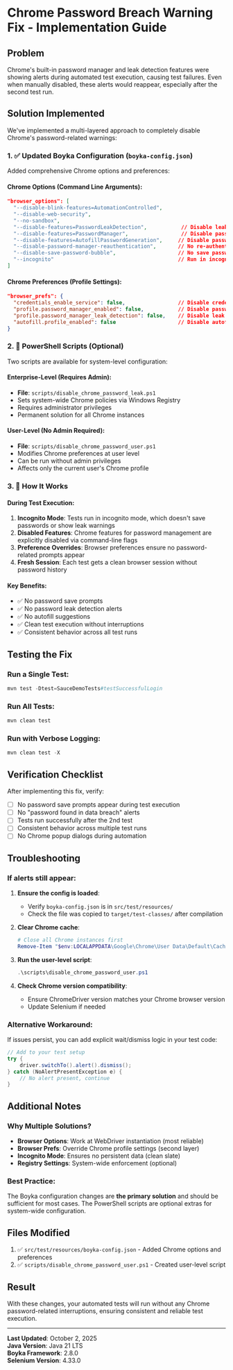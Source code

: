 # Chrome Password Breach Warning Fix - Implementation Guide

## Problem
Chrome's built-in password manager and leak detection features were showing alerts during automated test execution, causing test failures. Even when manually disabled, these alerts would reappear, especially after the second test run.

## Solution Implemented
We've implemented a multi-layered approach to completely disable Chrome's password-related warnings:

### 1. ✅ Updated Boyka Configuration (`boyka-config.json`)

Added comprehensive Chrome options and preferences:

#### Chrome Options (Command Line Arguments):
```json
"browser_options": [
  "--disable-blink-features=AutomationControlled",
  "--disable-web-security",
  "--no-sandbox",
  "--disable-features=PasswordLeakDetection",           // Disable leak detection
  "--disable-features=PasswordManager",                 // Disable password manager
  "--disable-features=AutofillPasswordGeneration",     // Disable password generation
  "--disable-password-manager-reauthentication",       // No re-authentication prompts
  "--disable-save-password-bubble",                    // No save password popups
  "--incognito"                                        // Run in incognito mode
]
```

#### Chrome Preferences (Profile Settings):
```json
"browser_prefs": {
  "credentials_enable_service": false,                 // Disable credentials service
  "profile.password_manager_enabled": false,           // Disable password manager
  "profile.password_manager_leak_detection": false,    // Disable leak detection
  "autofill.profile_enabled": false                    // Disable autofill
}
```

### 2. 📝 PowerShell Scripts (Optional)

Two scripts are available for system-level configuration:

#### Enterprise-Level (Requires Admin):
- **File**: `scripts/disable_chrome_password_leak.ps1`
- Sets system-wide Chrome policies via Windows Registry
- Requires administrator privileges
- Permanent solution for all Chrome instances

#### User-Level (No Admin Required):
- **File**: `scripts/disable_chrome_password_user.ps1`
- Modifies Chrome preferences at user level
- Can be run without admin privileges
- Affects only the current user's Chrome profile

### 3. 🔧 How It Works

#### During Test Execution:
1. **Incognito Mode**: Tests run in incognito mode, which doesn't save passwords or show leak warnings
2. **Disabled Features**: Chrome features for password management are explicitly disabled via command-line flags
3. **Preference Overrides**: Browser preferences ensure no password-related prompts appear
4. **Fresh Session**: Each test gets a clean browser session without password history

#### Key Benefits:
- ✅ No password save prompts
- ✅ No password leak detection alerts
- ✅ No autofill suggestions
- ✅ Clean test execution without interruptions
- ✅ Consistent behavior across all test runs

## Testing the Fix

### Run a Single Test:
```powershell
mvn test -Dtest=SauceDemoTests#testSuccessfulLogin
```

### Run All Tests:
```powershell
mvn clean test
```

### Run with Verbose Logging:
```powershell
mvn clean test -X
```

## Verification Checklist

After implementing this fix, verify:

- [ ] No password save prompts appear during test execution
- [ ] No "password found in data breach" alerts
- [ ] Tests run successfully after the 2nd test
- [ ] Consistent behavior across multiple test runs
- [ ] No Chrome popup dialogs during automation

## Troubleshooting

### If alerts still appear:

1. **Ensure the config is loaded**:
   - Verify `boyka-config.json` is in `src/test/resources/`
   - Check the file was copied to `target/test-classes/` after compilation

2. **Clear Chrome cache**:
   ```powershell
   # Close all Chrome instances first
   Remove-Item "$env:LOCALAPPDATA\Google\Chrome\User Data\Default\Cache\*" -Recurse -Force
   ```

3. **Run the user-level script**:
   ```powershell
   .\scripts\disable_chrome_password_user.ps1
   ```

4. **Check Chrome version compatibility**:
   - Ensure ChromeDriver version matches your Chrome browser version
   - Update Selenium if needed

### Alternative Workaround:

If issues persist, you can add explicit wait/dismiss logic in your test code:

```java
// Add to your test setup
try {
    driver.switchTo().alert().dismiss();
} catch (NoAlertPresentException e) {
    // No alert present, continue
}
```

## Additional Notes

### Why Multiple Solutions?
- **Browser Options**: Work at WebDriver instantiation (most reliable)
- **Browser Prefs**: Override Chrome profile settings (second layer)
- **Incognito Mode**: Ensures no persistent data (clean slate)
- **Registry Settings**: System-wide enforcement (optional)

### Best Practice:
The Boyka configuration changes are **the primary solution** and should be sufficient for most cases. The PowerShell scripts are optional extras for system-wide configuration.

## Files Modified

1. ✅ `src/test/resources/boyka-config.json` - Added Chrome options and preferences
2. ✅ `scripts/disable_chrome_password_user.ps1` - Created user-level script

## Result

With these changes, your automated tests will run without any Chrome password-related interruptions, ensuring consistent and reliable test execution.

---

**Last Updated**: October 2, 2025  
**Java Version**: Java 21 LTS  
**Boyka Framework**: 2.8.0  
**Selenium Version**: 4.33.0
